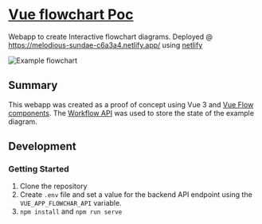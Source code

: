 # [Vue flowchart Poc](https://melodious-sundae-c6a3a4.netlify.app/)
Webapp to create Interactive flowchart diagrams. Deployed @ https://melodious-sundae-c6a3a4.netlify.app/ using [netlify](https://www.netlify.com/)

![Example flowchart](https://user-images.githubusercontent.com/55959657/194679313-7039567c-9bc3-49f3-898d-1d941093a617.png)


## Summary

This webapp was created as a proof of concept using Vue 3 and  [Vue Flow components](https://github.com/bcakmakoglu/vue-flow). The [Workflow API](https://github.com/ERosendo/workflow_poc) was used to store the state of the example diagram. 


## Development

### Getting Started


1. Clone the repository
1. Create `.env` file and set a value for the backend API endpoint using the `VUE_APP_FLOWCHAR_API` variable.
1. `npm install` and `npm run serve`


